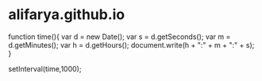 # alifarya.github.io
function time(){
    var d = new Date();
    var s = d.getSeconds();
    var m = d.getMinutes();
    var h = d.getHours();
    document.write(h + ":" + m + ":" + s);
}

setInterval(time,1000);
